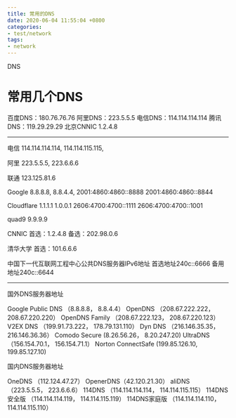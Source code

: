 ```yaml
---
title: 常用的DNS
date: 2020-06-04 11:55:04 +0800
categories:
- test/network
tags:
- network
---
```


DNS

# 常用几个DNS

百度DNS：180.76.76.76
阿里DNS：223.5.5.5
电信DNS：114.114.114.114
腾讯DNS：119.29.29.29
北京CNNIC 1.2.4.8

----------------------


电信
114.114.114.114,
114.114.115.115,

阿里
223.5.5.5,
223.6.6.6

联通
123.125.81.6

Google
8.8.8.8,
8.8.4.4,
2001:4860:4860::8888
2001:4860:4860::8844

Cloudflare
1.1.1.1
1.0.0.1
2606:4700:4700::1111
2606:4700:4700::1001

quad9
9.9.9.9

CNNIC
首选：1.2.4.8
备选：202.98.0.6

清华大学
首选：101.6.6.6

中国下一代互联网工程中心公共DNS服务器IPv6地址
首选地址240c::6666
备用地址240c::6644


----------------------

国外DNS服务器地址

Google Public DNS （8.8.8.8， 8.8.4.4）
OpenDNS （208.67.222.222， 208.67.220.220）
OpenDNS Family （208.67.222.123， 208.67.220.123）
V2EX DNS （199.91.73.222， 178.79.131.110）
Dyn DNS （216.146.35.35， 216.146.36.36）
Comodo Secure (8.26.56.26， 8.20.247.20)
UltraDNS （156.154.70.1， 156.154.71.1）
Norton ConnectSafe (199.85.126.10, 199.85.127.10)

国内DNS服务器地址

OneDNS （112.124.47.27）
OpenerDNS（42.120.21.30）
aliDNS （223.5.5.5， 223.6.6.6）
114DNS （114.114.114.114， 114.114.115.115）
114DNS安全版 （114.114.114.119， 114.114.115.119）
114DNS家庭版 （114.114.114.110， 114.114.115.110）

